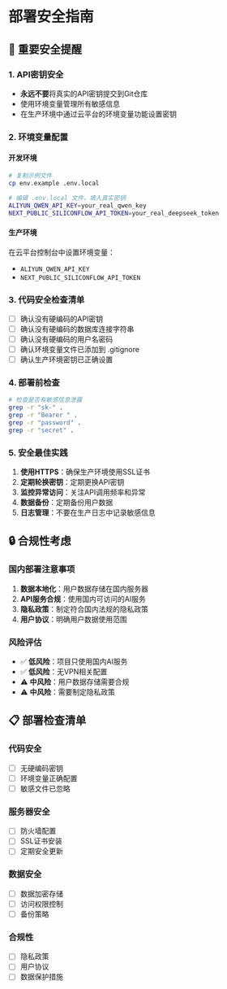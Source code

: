 # 部署安全指南

## 🚨 重要安全提醒

### 1. API密钥安全
- **永远不要**将真实的API密钥提交到Git仓库
- 使用环境变量管理所有敏感信息
- 在生产环境中通过云平台的环境变量功能设置密钥

### 2. 环境变量配置

#### 开发环境
```bash
# 复制示例文件
cp env.example .env.local

# 编辑 .env.local 文件，填入真实密钥
ALIYUN_QWEN_API_KEY=your_real_qwen_key
NEXT_PUBLIC_SILICONFLOW_API_TOKEN=your_real_deepseek_token
```

#### 生产环境
在云平台控制台中设置环境变量：
- `ALIYUN_QWEN_API_KEY`
- `NEXT_PUBLIC_SILICONFLOW_API_TOKEN`

### 3. 代码安全检查清单

- [ ] 确认没有硬编码的API密钥
- [ ] 确认没有硬编码的数据库连接字符串
- [ ] 确认没有硬编码的用户名密码
- [ ] 确认环境变量文件已添加到 .gitignore
- [ ] 确认生产环境密钥已正确设置

### 4. 部署前检查

```bash
# 检查是否有敏感信息泄露
grep -r "sk-" .
grep -r "Bearer " .
grep -r "password" .
grep -r "secret" .
```

### 5. 安全最佳实践

1. **使用HTTPS**：确保生产环境使用SSL证书
2. **定期轮换密钥**：定期更换API密钥
3. **监控异常访问**：关注API调用频率和异常
4. **数据备份**：定期备份用户数据
5. **日志管理**：不要在生产日志中记录敏感信息

## 🔒 合规性考虑

### 国内部署注意事项

1. **数据本地化**：用户数据存储在国内服务器
2. **API服务合规**：使用国内可访问的AI服务
3. **隐私政策**：制定符合国内法规的隐私政策
4. **用户协议**：明确用户数据使用范围

### 风险评估

- ✅ **低风险**：项目只使用国内AI服务
- ✅ **低风险**：无VPN相关配置
- ⚠️ **中风险**：用户数据存储需要合规
- ⚠️ **中风险**：需要制定隐私政策

## 📋 部署检查清单

### 代码安全
- [ ] 无硬编码密钥
- [ ] 环境变量正确配置
- [ ] 敏感文件已忽略

### 服务器安全
- [ ] 防火墙配置
- [ ] SSL证书安装
- [ ] 定期安全更新

### 数据安全
- [ ] 数据加密存储
- [ ] 访问权限控制
- [ ] 备份策略

### 合规性
- [ ] 隐私政策
- [ ] 用户协议
- [ ] 数据保护措施 